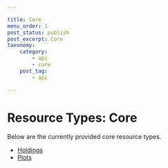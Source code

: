 ```yaml
---

title: Core
menu_order: 1
post_status: publish
post_excerpt: Core
taxonomy:
    category:
        - api
        - core
    post_tag:
        - api

---
```


# Resource Types: Core

Below are the currently provided core resource types.

- [Holdings](/resource-types/core/holdings.md)
- [Plots](/resource-types/core/plots.md)
